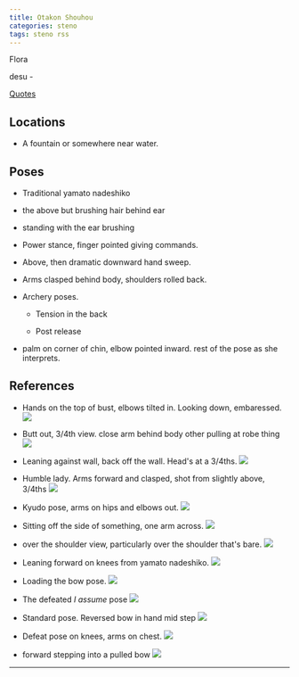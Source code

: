 ```yaml
---
title: Otakon Shouhou
categories: steno
tags: steno rss
---
```


Flora

desu - 

[Quotes](http://kancolle.wikia.com/wiki/Shouhou)

## Locations

* A fountain or somewhere near water.

## Poses

* Traditional yamato nadeshiko

* the above but brushing hair behind ear

* standing with the ear brushing

* Power stance, finger pointed giving commands. 

* Above, then dramatic downward hand sweep. 

* Arms clasped behind body, shoulders rolled back. 

* Archery poses.

  * Tension in the back

  * Post release

* palm on corner of chin, elbow pointed inward. rest of the pose as she interprets.

## References

* Hands on the top of bust, elbows tilted in. Looking down, embaressed. ![](http://i.imgur.com/OoYhp86.png) 

* Butt out, 3/4th view. close arm behind body other pulling at robe thing ![](http://i.imgur.com/wsfyUDd.png)

* Leaning against wall, back off the wall. Head's at a 3/4ths. ![](http://i.imgur.com/mAZ6bDX.png)

* Humble lady. Arms forward and clasped, shot from slightly above, 3/4ths ![](http://i.imgur.com/CwppMYs.jpg)

* Kyudo pose, arms on hips and elbows out. ![](http://i.imgur.com/lV4OaTc.jpg)

* Sitting off the side of something, one arm across. ![](http://i.imgur.com/ARQ1bcr.jpg)

* over the shoulder view, particularly over the shoulder that's bare. ![](http://i.imgur.com/i1PI9Pc.png)

* Leaning forward on knees from yamato nadeshiko. ![](http://i.imgur.com/5fR2QKy.jpg)

* Loading the bow pose. ![](http://i.imgur.com/VC4SUrJ.jpg)

* The defeated *I assume* pose ![](https://vignette2.wikia.nocookie.net/kancolle/images/e/e1/CVL_Shouhou_074_Full_Damaged.png/revision/latest?cb=20150519023401)

* Standard pose. Reversed bow in hand mid step ![](https://vignette2.wikia.nocookie.net/kancolle/images/8/85/CVL_Shouhou_Kai_282_Full.png/revision/latest?cb=20150626142341)

* Defeat pose on knees, arms on chest.  ![](https://vignette2.wikia.nocookie.net/kancolle/images/d/d7/CVL_Shouhou_Kai_282_Full_Damaged.png/revision/latest?cb=20150626142351)

* forward stepping into a pulled bow ![](http://i.imgur.com/YmkxhC3.jpg)

---